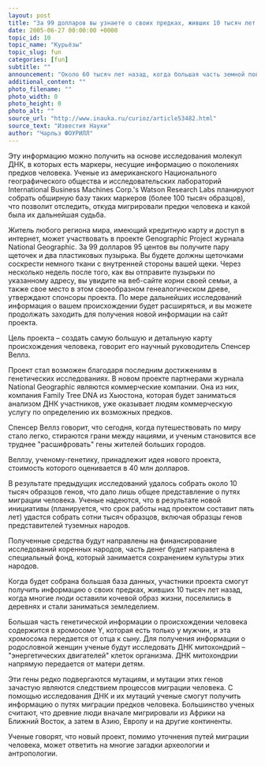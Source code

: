 ```yaml
---
layout: post
title: "За 99 долларов вы узнаете о своих предках, живших 10 тысяч лет назад"
date: 2005-06-27 00:00:00 +0000
topic_id: 10
topic_name: "Курьёзы"
topic_slug: fun
categories: [fun]
subtitle: ""
announcement: "Около 60 тысяч лет назад, когда большая часть земной поверхности была еще покрыта льдом, несколько групп людей мигрировали на север из степей и долин Восточной Африки. В итоге они и их потомки заселили остальную часть земного шара. Такой гипотезы придерживается большинство ученых. Заплатив $99,95, вы сможете узнать, из какого региона мира произошли именно ваши предки."
additional_content: ""
photo_filename: ""
photo_width: 0
photo_height: 0
photo_alt: ""
source_url: "http://www.inauka.ru/curioz/article53482.html"
source_text: "Известия Науки"
author: "Чарльз ФОУРИЛЛ"
---
```

Эту информацию можно получить на основе исследования молекул ДНК, в которых есть маркеры, несущие информацию о поколениях предков человека. Ученые из американского Национального географического общества и исследовательских лабораторий International Business Machines Corp.'s Watson Research Labs планируют собрать обширную базу таких маркеров (более 100 тысяч образцов), что позволит отследить, откуда мигрировали предки человека и какой была их дальнейшая судьба.

Житель любого региона мира, имеющий кредитную карту и доступ в интернет, может участвовать в проекте Genographic Project журнала National Geographic. За 99 долларов 95 центов вы получите пару щеточек и два пластиковых пузырька. Вы будете должны щеточками соскрести немного ткани с внутренней стороны вашей щеки. Через несколько недель после того, как вы отправите пузырьки по указанному адресу, вы увидите на веб-сайте корни своей семьи, а также свое место в этом своеобразном генеалогическом древе, утверждают спонсоры проекта. По мере дальнейших исследований информация о вашем происхождении будет расширяться, и вы можете продолжать заходить для получения новой информации на сайт проекта.

Цель проекта – создать самую большую и детальную карту происхождения человека, говорит его научный руководитель Спенсер Веллз.

Проект стал возможен благодаря последним достижениям в генетических исследованиях. В новом проекте партнерами журнала National Geographic являются коммерческие компании. Она из них, компания Family Tree DNA из Хьюстона, которая будет заниматься анализом ДНК участников, уже оказывает людям коммерческую услугу по определению их возможных предков.

Спенсер Веллз говорит, что сегодня, когда путешествовать по миру стало легко, стираются грани между нациями, и ученым становится все труднее "расшифровать" гены жителей больших городов.

Веллзу, ученому-генетику, принадлежит идея нового проекта, стоимость которого оценивается в 40 млн долларов.

В результате предыдущих исследований удалось собрать около 10 тысяч образцов генов, что дало лишь общее представление о путях миграции человека. Ученые надеются, что в результате новой инициативы (планируется, что срок работы над проектом составит пять лет) удастся собрать сотни тысяч образцов, включая образцы генов представителей туземных народов.

Полученные средства будут направлены на финансирование исследований коренных народов, часть денег будет направлена в специальный фонд, который занимается сохранением культуры этих народов.

Когда будет собрана большая база данных, участники проекта смогут получить информацию о своих предках, живших 10 тысяч лет назад, когда многие люди оставили кочевой образ жизни, поселились в деревнях и стали заниматься земледелием.

Большая часть генетической информации о происхождении человека содержится в хромосоме Y, которая есть только у мужчин, и эта хромосома передается от отца к сыну. Для получения информации о родословной женщин ученые будут исследовать ДНК митохондрий – "энергетических двигателей" клеток организма. ДНК митохондрии напрямую передается от матери детям.

Эти гены редко подвергаются мутациям, и мутации этих генов зачастую являются следствием процессов миграции человека. С помощью исследования ДНК и их мутаций ученые смогут получить информацию о путях миграции предков человека. Большинство ученых считают, что древние люди вначале мигрировали из Африки на Ближний Восток, а затем в Азию, Европу и на другие континенты.

Ученые говорят, что новый проект, помимо уточнения путей миграции человека, может ответить на многие загадки археологии и антропологии.
